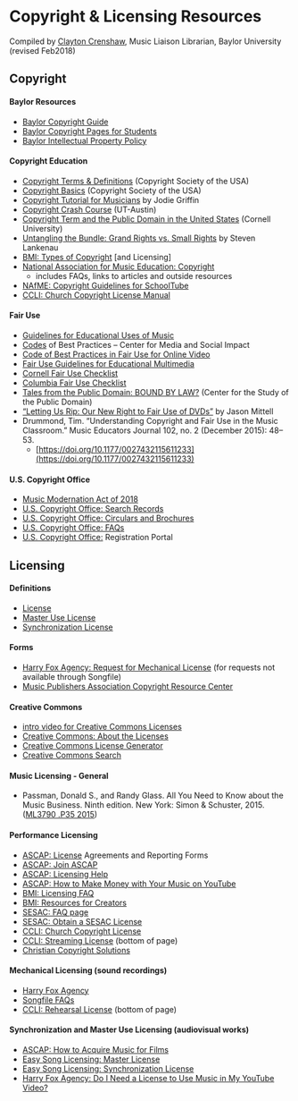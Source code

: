 # Copyright & Licensing Resources

Compiled by [Clayton Crenshaw](https://www.baylor.edu/music/index.php?id=952188), Music Liaison Librarian, Baylor University \(revised Feb2018\)

## **Copyright**

#### **Baylor Resources**

* [Baylor Copyright Guide](http://researchguides.baylor.edu/copyright%22%20%5Ct%20%22_blank)
* [Baylor Copyright Pages for Students](http://www.baylor.edu/copyright/student/%22%20%5Ct%20%22_blank)
* [Baylor Intellectual Property Policy](https://www.baylor.edu/student_policies/index.php?id=32301)

#### **Copyright Education**

* [Copyright Terms & Definitions](http://www.csusa.org/?page=Definitions) \(Copyright Society of the USA\)
* [Copyright Basics](http://www.csusa.org/?page=Basics)  \(Copyright Society of the USA\)
* [Copyright Tutorial for Musicians](https://www.publicknowledge.org/news-blog/blogs/copyright-tutorial-for-musicians) by Jodie Griffin
* [Copyright Crash Course](https://copyright.lib.utexas.edu/) \(UT-Austin\)
* [Copyright Term and the Public Domain in the United States](http://copyright.cornell.edu/resources/publicdomain.cfm) \(Cornell University\)
* [Untangling the Bundle: Grand Rights vs. Small Rights](http://www.musicalamerica.com/news/newsstory.cfm?archived=0&storyid=31868&categoryid=7) by Steven Lankenau
* [BMI: Types of Copyright](http://www.bmi.com/licensing/entry/types_of_copyrights) \[and Licensing\]
* [National Association for Music Education: Copyright](http://www.nafme.org/my-classroom/copyright/)
  * includes FAQs, links to articles and outside resources
* [NAfME: Copyright Guidelines for SchoolTube](http://www.nafme.org/my-classroom/copyright/nafme-member-benefit-eases-performance-licensing/copyright-performance-exemptions/copyright-guidelines-for-schooltube/)
* [CCLI: Church Copyright License Manual](http://us.ccli.com/support/license-manual/)

#### **Fair Use**

* [Guidelines for Educational Uses of Music](http://copyright.musiclibraryassoc.org/Resources/EducationalUseOfPrintedMusic%22%20%5Ct%20%22_blank)
* [Codes](http://cmsimpact.org/codes-of-best-practices/) of Best Practices – Center for Media and Social Impact
* [Code of Best Practices in Fair Use for Online Video](http://www.cmsimpact.org/fair-use/best-practices/code-best-practices-fair-use-online-video%22%20%5Cl%20%22code)
* [Fair Use Guidelines for Educational Multimedia](http://cms.bsu.edu/academics/libraries/collectionsanddept/copyright/fairuseteach/complyingwithteach/confuguidelines)  
* [Cornell Fair Use Checklist](http://copyright.cornell.edu/policies/docs/Fair_Use_Checklist.pdf%22%20%5Ct%20%22_blank)
* [Columbia Fair Use Checklist](https://copyright.columbia.edu/basics/fair-use/fair-use-checklist.html%22%20%5Cl%20%22Fair%20Use%20Checklist%22%20%5Ct%20%22_blank)
* [Tales from the Public Domain: BOUND BY LAW?](http://web.law.duke.edu/cspd/comics/) \(Center for the Study of the Public Domain\)
* [“Letting Us Rip: Our New Right to Fair Use of DVDs”](http://chronicle.com/blogs/profhacker/letting-us-rip-our-new-right-to-fair-use-of-dvds/25797) by Jason Mittell
* Drummond, Tim. “Understanding Copyright and Fair Use in the Music Classroom.” Music Educators Journal 102, no. 2 \(December 2015\): 48–53.
  * [https://doi.org/10.1177/0027432115611233](https://doi.org/10.1177/0027432115611233)

#### **U.S. Copyright Office**

* [Music Modernation Act of 2018](https://www.copyright.gov/music-modernization/)
* [U.S. Copyright Office: Search Records](http://cocatalog.loc.gov/)
* [U.S. Copyright Office: Circulars and Brochures](http://copyright.gov/circs/)
* [U.S. Copyright Office: FAQs](http://www.copyright.gov/help/faq/)
* [U.S. Copyright Office:](https://copyright.gov/registration/) Registration Portal

## **Licensing**

#### **Definitions**

* [License](http://www.csusa.org/?page=Definitions#license)
* [Master Use License](http://www.csusa.org/?page=Definitions#masteruselicense)
* [Synchronization License](http://www.csusa.org/?page=Definitions#synchronizationlicense)

#### **Forms**

* [Harry Fox Agency: Request for Mechanical License](http://www.harryfox.com/documents/forms/m-license_laccountapp.pdf) \(for requests not available through Songfile\)
* [Music Publishers Association Copyright Resource Center](http://www.mpa.org/content/copyright-resource-center)

#### **Creative Commons**

* [intro video for Creative Commons Licenses](https://vimeo.com/13590841)
* [Creative Commons: About the Licenses](https://creativecommons.org/licenses/)
* [Creative Commons License Generator](http://creativecommons.org/choose/)
* [Creative Commons Search](http://search.creativecommons.org/)

#### **Music Licensing - General**

* Passman, Donald S., and Randy Glass. All You Need to Know about the Music Business. Ninth edition. New York: Simon & Schuster, 2015.  \([ML3790 .P35 2015](http://bearcat.baylor.edu/search~S10?/cML3790+.P35+2015/cml+3790+p35+2015/-3,-1,,B/browse)\)

#### **Performance Licensing**

* [ASCAP: License](http://www.ascap.com/licensing/licensefinder) Agreements and Reporting Forms
* [ASCAP: Join ASCAP](http://www.ascap.com/join/)
* [ASCAP: Licensing Help](http://www.ascap.com/licensing/licensingfaq.aspx%22%20%5Cl%20%22general)
* [ASCAP: How to Make Money with Your Music on YouTube](https://www.ascap.com/help/royalties-and-payment/make-money-youtube)
* [BMI: Licensing FAQ](http://www.bmi.com/licensing/%22%20%5Cl%20%22faqs)
* [BMI: Resources for Creators](https://www.bmi.com/creators)
* [SESAC:  FAQ page](https://www.sesac.com/Licensing/FAQsGeneral.aspx)
* [SESAC: Obtain a SESAC License](https://www.sesac.com/Licensing/obtainlicense.aspx)
* [CCLI: Church Copyright License](http://us.ccli.com/licenses-and-services/church-copyright-license/ccl-single/%22%20%5Cl%20%22coverage)
* [CCLI: Streaming License](http://us.ccli.com/licenses-and-services/stream/%22%20%5Cl%20%22benefits)  \(bottom of page\)
* [Christian Copyright Solutions](http://www.christiancopyrightsolutions.com/)

#### **Mechanical Licensing \(sound recordings\)**

* [Harry Fox Agency](https://www.harryfox.com/)
* [Songfile FAQs](https://secure.harryfox.com/songfile/faq.jsp)
* [CCLI: Rehearsal License](http://us.ccli.com/licenses-and-services/rehearse/%22%20%5Cl%20%22benefits)  \(bottom of page\)

#### **Synchronization and Master Use Licensing \(audiovisual works\)**

* [ASCAP: How to Acquire Music for Films](http://www.ascap.com/music-career/articles-advice/film-tv/How-To-Acquire-Music-For-Films.aspx)
* [Easy Song Licensing: Master License](https://www.easysonglicensing.com/Pages/About/Types%20of%20Music%20Licenses/Master.aspx)
* [Easy Song Licensing: Synchronization License](https://www.easysonglicensing.com/Pages/About/Types%20of%20Music%20Licenses/Synchronization.aspx)
* [Harry Fox Agency: Do I Need a License to Use Music in My YouTube Video?](https://www.harryfox.com/license_music/youtube_license.html)

